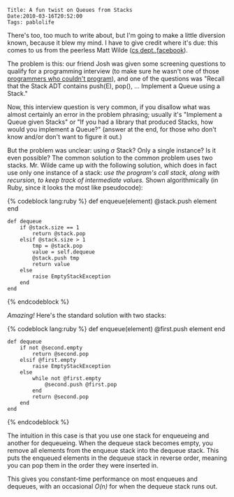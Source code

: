     Title: A fun twist on Queues from Stacks
    Date:2010-03-16T20:52:00
    Tags: pablolife

There's too, too much to write about, but I'm going to make a little diversion 
known, because it blew my mind.  I have to give credit where it's due: this
comes to us from the peerless Matt Wilde ([cs dept.][1],[facebook][2]).

The problem is this: our friend Josh was given some screening questions to
qualify for a programming interview (to make sure he wasn't one of those
[programmers who couldn't program][3]), and one of the questions was "Recall
that the Stack ADT contains push(E), pop(), ... Implement a Queue using a
Stack."

Now, this interview question is very common, if you disallow what was almost
certainly an error in the problem phrasing; usually it's "Implement a Queue
given Stacks" or "If you had a library that produced Stacks, how would you
implement a Queue?" (answer at the end, for those who don't know and/or don't
want to figure it out.)

But the problem was unclear: using _a_ Stack? Only a single instance? Is it
even possible? The common solution to the common problem uses two stacks. Mr.
Wilde came up with the following solution, which does in fact use only one
instance of a stack: _use the program's call stack, along with recursion, to
keep track of intermediate values._ Shown algorithmically (in Ruby, since it
looks the most like pseudocode):

{% codeblock lang:ruby %}
    def enqueue(element)
        @stack.push element
    end
   
    def dequeue
        if @stack.size == 1
            return @stack.pop
        elsif @stack.size > 1
            tmp = @stack.pop
            value = self.dequeue
            @stack.push tmp
            return value
        else
            raise EmptyStackException
        end
    end
{% endcodeblock %}


_Amazing!_ Here's the standard solution with two stacks:

{% codeblock lang:ruby %}
    def enqueue(element)
        @first.push element
    end
   
    def dequeue
        if not @second.empty
            return @second.pop
        elsif @first.empty
            raise EmptyStackException
        else
            while not @first.empty
                @second.push @first.pop
            end
            return @second.pop
        end
    end
{% endcodeblock %}

The intuition in this case is that you use one stack for enqueueing and
another for dequeueing. When the dequeue stack becomes empty, you remove all
elements from the enqueue stack into the dequeue stack. This puts the enqueued
elements in the dequeue stack in reverse order, meaning you can pop them in
the order they were inserted in.

This gives you constant-time performance on most enqueues and dequeues, with
an occasional _O(n)_ for when the dequeue stack runs out.


   [1]: http://www.cs.brown.edu/people/mwilde/
   [2]: http://www.facebook.com/#!/mcwilde?ref=ts
   [3]: http://www.codinghorror.com/blog/2007/02/why-cant-programmers-program.html
